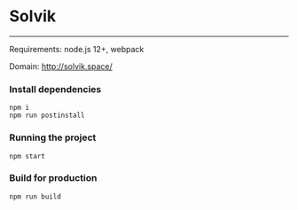 # Solvik

---

Requirements: node.js 12+, webpack

Domain: http://solvik.space/

### Install dependencies

    npm i
    npm run postinstall

### Running the project

    npm start

### Build for production

    npm run build
